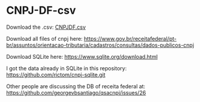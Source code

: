 # CNPJ-DF-csv

Download the .csv: [CNPJDF.csv](https://github.com/Teliteu/CNPJ-DF-csv/files/7124043/CNPJDF.csv)

Download all files of cnpj here: https://www.gov.br/receitafederal/pt-br/assuntos/orientacao-tributaria/cadastros/consultas/dados-publicos-cnpj

Download SQLite here: https://www.sqlite.org/download.html

I got the data already in SQLite in this repository: https://github.com/rictom/cnpj-sqlite.git

Other people are discussing the DB of receita federal at: https://github.com/georgevbsantiago/qsacnpj/issues/26
